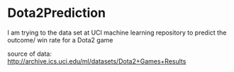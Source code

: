 # Dota2Prediction

I am trying to the data set at UCI machine learning repository to predict
the outcome/ win rate for a Dota2 game

source of data: 
http://archive.ics.uci.edu/ml/datasets/Dota2+Games+Results
